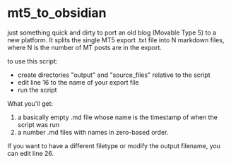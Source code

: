 # mt5_to_obsidian
just something quick and dirty to port an old blog (Movable Type 5) to a new platform. It splits the single MT5 export .txt file into N markdown files, where N is the number of MT posts are in the export.

to use this script:
* create directories "output" and "source_files" relative to the script
* edit line 16 to the name of your export file
* run the script

What you'll get:
1. a basically empty .md file whose name is the timestamp of when the script was run
2. a number .md files with names in zero-based order. 


If you want to have a different filetype or modify the output filename, you can edit line 26.

